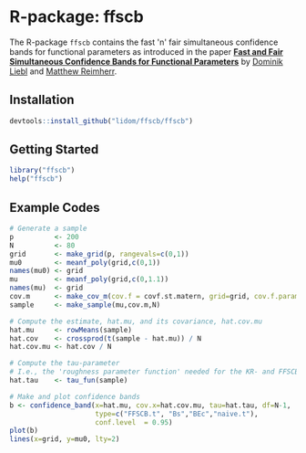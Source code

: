 # R-package: ffscb
The R-package `ffscb` contains the fast 'n' fair simultaneous confidence bands for functional parameters as introduced in the paper [**Fast and Fair Simultaneous Confidence Bands for Functional Parameters**](http://arxiv.org/abs/1910.00131) by [Dominik Liebl](www.dliebl.com) and [Matthew Reimherr](http://www.personal.psu.edu/mlr36/).

## Installation 
```r
devtools::install_github("lidom/ffscb/ffscb")
```

## Getting Started
```r
library("ffscb")
help("ffscb")
```

## Example Codes

```r
# Generate a sample
p          <- 200 
N          <- 80 
grid       <- make_grid(p, rangevals=c(0,1))
mu0        <- meanf_poly(grid,c(0,1))   
names(mu0) <- grid
mu         <- meanf_poly(grid,c(0,1.1)) 
names(mu)  <- grid
cov.m      <- make_cov_m(cov.f = covf.st.matern, grid=grid, cov.f.params=c(2/2,1))
sample     <- make_sample(mu,cov.m,N)

# Compute the estimate, hat.mu, and its covariance, hat.cov.mu
hat.mu     <- rowMeans(sample)
hat.cov    <- crossprod(t(sample - hat.mu)) / N
hat.cov.mu <- hat.cov / N

# Compute the tau-parameter 
# I.e., the 'roughness parameter function' needed for the KR- and FFSCB-bands
hat.tau    <- tau_fun(sample)

# Make and plot confidence bands
b <- confidence_band(x=hat.mu, cov.x=hat.cov.mu, tau=hat.tau, df=N-1,
                     type=c("FFSCB.t", "Bs","BEc","naive.t"),
                     conf.level  = 0.95)
plot(b)
lines(x=grid, y=mu0, lty=2)
```

